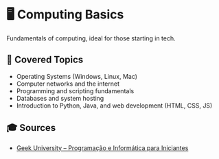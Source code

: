 # 🖥️ Computing Basics

Fundamentals of computing, ideal for those starting in tech.

## 📘 Covered Topics

- Operating Systems (Windows, Linux, Mac)
- Computer networks and the internet
- Programming and scripting fundamentals
- Databases and system hosting
- Introduction to Python, Java, and web development (HTML, CSS, JS)

## 🎓 Sources

- [Geek University – Programação e Informática para Iniciantes](https://www.udemy.com/course/programacao-para-leigos)
